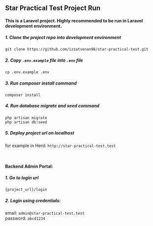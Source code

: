 ## Star Practical Test Project Run

#### This is a Laravel project. Highly recommended to be run in Laravel development environment.

##### 1. Clone the project repo into development environment
`git clone https://github.com/izzatsenan98/star-practical-test.git`

##### 2. Copy `.env.example` file into `.env` file
`cp .env.example .env`

##### 3. Run composer install command
`composer install`

##### 4. Run database migrate and seed command
`php artisan migrate`\
`php artisan db:seed`

##### 5. Deploy project url on localhost
for example in Herd: `http://star-practical-test.test`

<br>

#### Backend Admin Portal:

##### 1. Go to login url
`{project_url}/login`

##### 2. Login using credentials:
email: `admin@star-practical-test.test`<br>
password: `abcd1234`
